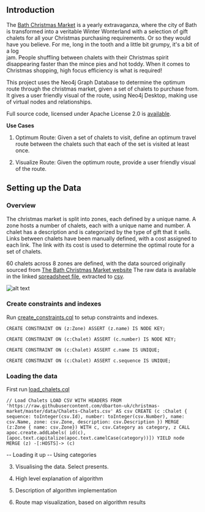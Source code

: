 ## Introduction

The [Bath Christmas Market](https://bathchristmasmarket.co.uk) is a yearly extravaganza, where the city of Bath is 
transformed into a veritable Winter Wonterland with a selection of gift chalets for all your Christmas purchasing 
requirements. Or so they would have you believe. For me, long in the tooth and a little bit grumpy, it's a bit of a log  
jam. People shuffling between chalets with their Christmas spirit disappearing faster than the mince pies 
and hot toddy. When it comes to Christmas shopping, high focus efficiency is what is required! 

This project uses the Neo4j Graph Database to determine the optimum route through the christmas market, given 
a set of chalets to purchase from. It gives a user friendly visual of the route, using Neo4j Desktop, making use of 
virtual nodes and relationships.

Full source code, licensed under Apache License 2.0 is [available](https://github.com/dbarton-uk/christmas-market).

 
**Use Cases**

1. Optimum Route: Given a set of chalets to visit, define an optimum travel route between the chalets such that each of 
the set is visited at least once.
 
2. Visualize Route: Given the optimum route, provide a user friendly visual of the route.

## Setting up the Data

### Overview

The christmas market is split into zones, each defined by a unique name. A zone hosts a number of chalets, each with a 
unique name and number. A chalet has a description and is categorized by the type of gift that it sells. Links between 
chalets have been manually defined, with a cost assigned to each link. The link with its cost is used to determine the 
optimal route for a set of chalets.
 
60 chalets across 8 zones are defined, with the data sourced originally sourced from [The Bath Christmas Market website](https://bathchristmasmarket.co.uk) 
The raw data is available in the linked [spreadsheet file](https://github.com/dbarton-uk/christmas-market/blob/master/ChristmasMarket.numbers), 
extracted to [csv](https://github.com/dbarton-uk/christmas-market/tree/master/data).

![alt text](https://github.com/dbarton-uk/christmas-market/blob/master/docs/db_schema.png?raw=true "the schema")


### Create constraints and indexes

Run [create_constraints.cql](https://github.com/dbarton-uk/christmas-market/blob/master/scripts/create_constraints.cql)
to setup constraints and indexes. 

`CREATE CONSTRAINT ON (z:Zone) ASSERT (z.name) IS NODE KEY;`

`CREATE CONSTRAINT ON (c:Chalet) ASSERT (c.number) IS NODE KEY;`

`CREATE CONSTRAINT ON (c:Chalet) ASSERT c.name IS UNIQUE;`

`CREATE CONSTRAINT ON (c:Chalet) ASSERT c.sequence IS UNIQUE;`

### Loading the data

First run [load_chalets.cql](https://github.com/dbarton-uk/christmas-market/blob/master/scripts/load_chalets.cql)

`// Load Chalets
LOAD CSV WITH HEADERS FROM 'https://raw.githubusercontent.com/dbarton-uk/christmas-market/master/data/Chalets-Chalets.csv' AS csv
CREATE (c :Chalet {
  sequence: toInteger(csv.Id),
  number: toInteger(csv.Number),
  name: csv.Name,
  zone: csv.Zone,
  description: csv.Description
})
MERGE (z:Zone { name: csv.Zone})
WITH c, csv.Category as category, z
CALL apoc.create.addLabels( id(c), [apoc.text.capitalize(apoc.text.camelCase(category))]) YIELD node
MERGE (z) -[:HOSTS]-> (c)`












-- Loading it up
-- Using categories

3) Visualising the data. Select presents.

4) High level explanation of algorithm

5) Description of algorithm implementation

6) Route map visualization, based on algorithm results

